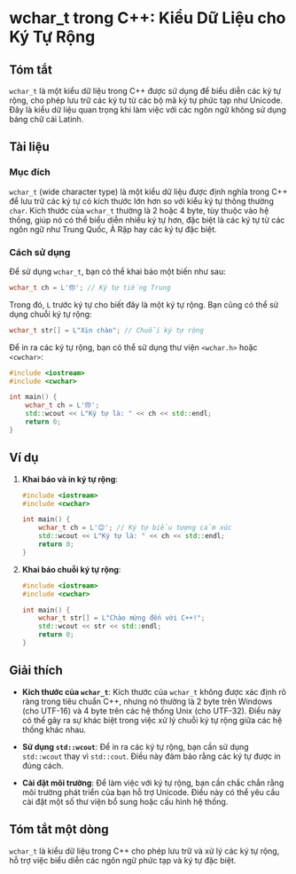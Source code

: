 <!--
Meta Description: # wchar_t trong C++: Kiểu Dữ Liệu cho Ký Tự Rộng ## Tóm tắt `wchar_t` là một kiểu dữ liệu trong C++ được sử dụng để biểu diễn các ký tự rộng, cho phép...
Meta Keywords: các, wchar_t, rộng, std, dụng
-->

# wchar_t trong C++: Kiểu Dữ Liệu cho Ký Tự Rộng

## Tóm tắt
`wchar_t` là một kiểu dữ liệu trong C++ được sử dụng để biểu diễn các ký tự rộng, cho phép lưu trữ các ký tự từ các bộ mã ký tự phức tạp như Unicode. Đây là kiểu dữ liệu quan trọng khi làm việc với các ngôn ngữ không sử dụng bảng chữ cái Latinh.

## Tài liệu
### Mục đích
`wchar_t` (wide character type) là một kiểu dữ liệu được định nghĩa trong C++ để lưu trữ các ký tự có kích thước lớn hơn so với kiểu ký tự thông thường `char`. Kích thước của `wchar_t` thường là 2 hoặc 4 byte, tùy thuộc vào hệ thống, giúp nó có thể biểu diễn nhiều ký tự hơn, đặc biệt là các ký tự từ các ngôn ngữ như Trung Quốc, Ả Rập hay các ký tự đặc biệt.

### Cách sử dụng
Để sử dụng `wchar_t`, bạn có thể khai báo một biến như sau:

```cpp
wchar_t ch = L'你'; // Ký tự tiếng Trung
```

Trong đó, `L` trước ký tự cho biết đây là một ký tự rộng. Bạn cũng có thể sử dụng chuỗi ký tự rộng:

```cpp
wchar_t str[] = L"Xin chào"; // Chuỗi ký tự rộng
```

Để in ra các ký tự rộng, bạn có thể sử dụng thư viện `<wchar.h>` hoặc `<cwchar>`:

```cpp
#include <iostream>
#include <cwchar>

int main() {
    wchar_t ch = L'你';
    std::wcout << L"Ký tự là: " << ch << std::endl;
    return 0;
}
```

## Ví dụ
1. **Khai báo và in ký tự rộng**:
   ```cpp
   #include <iostream>
   #include <cwchar>

   int main() {
       wchar_t ch = L'😊'; // Ký tự biểu tượng cảm xúc
       std::wcout << L"Ký tự là: " << ch << std::endl;
       return 0;
   }
   ```

2. **Khai báo chuỗi ký tự rộng**:
   ```cpp
   #include <iostream>
   #include <cwchar>

   int main() {
       wchar_t str[] = L"Chào mừng đến với C++!";
       std::wcout << str << std::endl;
       return 0;
   }
   ```

## Giải thích
- **Kích thước của `wchar_t`**: Kích thước của `wchar_t` không được xác định rõ ràng trong tiêu chuẩn C++, nhưng nó thường là 2 byte trên Windows (cho UTF-16) và 4 byte trên các hệ thống Unix (cho UTF-32). Điều này có thể gây ra sự khác biệt trong việc xử lý chuỗi ký tự rộng giữa các hệ thống khác nhau.
  
- **Sử dụng `std::wcout`**: Để in ra các ký tự rộng, bạn cần sử dụng `std::wcout` thay vì `std::cout`. Điều này đảm bảo rằng các ký tự được in đúng cách.

- **Cài đặt môi trường**: Để làm việc với ký tự rộng, bạn cần chắc chắn rằng môi trường phát triển của bạn hỗ trợ Unicode. Điều này có thể yêu cầu cài đặt một số thư viện bổ sung hoặc cấu hình hệ thống.

## Tóm tắt một dòng
`wchar_t` là kiểu dữ liệu trong C++ cho phép lưu trữ và xử lý các ký tự rộng, hỗ trợ việc biểu diễn các ngôn ngữ phức tạp và ký tự đặc biệt.